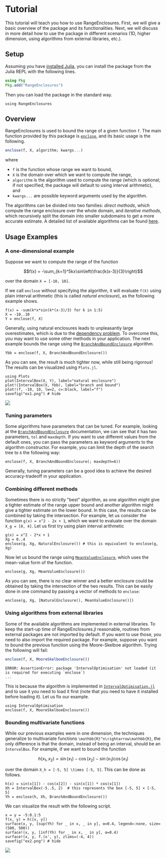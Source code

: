 # Tutorial

This tutorial will teach you how to use RangeEnclosures. First, we will give a basic overview of the package and its functionalities. Next, we will discuss in more detail how to use the package in different scenarios (1D, higher dimension, using algorithms from external libraries, etc.).

## Setup

Assuming you have [installed Julia](https://julialang.org/downloads/), you can install the package from the Julia REPL with the following lines.

```julia
using Pkg
Pkg.add("RangeEnclosures")
```

Then you can load the package in the standard way.

```@example tutorial
using RangeEnclosures
```

## Overview

RangeEnclosures is used to bound the range of a given function `f`. The main function provided by this package is [`enclose`](@ref), and its basic usage is the following.

```julia
enclose(f, X, algorithm; kwargs...)
```

where

- `f` is the function whose range we want to bound,
- `X` is the domain over which we want to compute the range,
- `algorithm` is the algorithm used to compute the range (which is optional; if not specified, the package will default to using interval arithmetic), and
- `kwargs...` are possible keyword arguments used by the algorithm.

The algorithms can be divided into two families: *direct methods*, which compute the range enclosure over the whole domain, and *iterative methods*, which recursively split the domain into smaller subdomains to get a more accurate estimate. A detailed list of available algorithms can be found [here](lib/types.md).

## Usage Examples

### A one-dimensional example

Suppose we want to compute the range of the function

```math
f(x) = -\sum_{k=1}^5kx\sin\left(\frac{k(x-3)}{3}\right)
```

over the domain ``X = [-10, 10]``.

If we call `enclose` without specifying the algorithm, it will evaluate ``f(X)`` using plain interval arithmetic (this is called *natural enclosure*), as the following example shows.

```@example tutorial
f(x) = -sum(k*x*sin(k*(x-3)/3) for k in 1:5)
X = -10..10
Y = enclose(f, X)
```

Generally, using natural enclosures leads to unpleasantly large overestimates, which is due to the [dependency problem](https://en.wikipedia.org/wiki/Interval_arithmetic#Dependency_problem). To overcome this, you may want to use some other methods in your application. The next example bounds the range using the [`BranchAndBoundEnclosure`](@ref) algorithm.

```@example tutorial
Ybb = enclose(f, X, BranchAndBoundEnclosure())
```

As you can see, the result is much tighter now, while still being rigorous! The results can be visualized using `Plots.jl`.

```@example tutorial
using Plots
plot(IntervalBox(X, Y), label="natural enclosure")
plot!(IntervalBox(X, Ybb), label="branch and bound")
plot!(f, -10, 10, lw=2, c=:black, label="f")
savefig("ex1.png") # hide
```

![](ex1.png)

### Tuning parameters

Some algorithms have parameters that can be tuned. For example, looking at the [`BranchAndBoundEnclosure`](@ref) documentation, we can see that it has two parameters, `tol` and `maxdepth`.
If you want to use different values from the default ones, you can pass the parameters as keyword arguments to the algorithm constructor. For example, you can limit the depth of the search tree to `6` the following way:

```@example tutorial
enclose(f, X, BranchAndBoundEnclosure(; maxdepth=6))
```

Generally, tuning parameters can be a good idea to achieve the desired accuracy-tradeoff in your application.

### Combining different methods

Sometimes there is no strictly "best" algorithm, as one algorithm might give a tighter estimate of the range upper bound and another algorithm might give a tighter estimate on the lower bound. In this case, the results can
be combined by taking the intersection. For example, let us consider the function ``g(x) = x^2 - 2x + 1``, which we want to evaluate over the domain ``X_g = [0, 4]``. Let us first try using plain interval arithmetic

```@example tutorial
g(x) = x^2 - 2*x + 1
Xg = 0..4
enclose(g, Xg, NaturalEnclosure()) # this is equivalent to enclose(g, Xg)
```

Now let us bound the range using [`MeanValueEnclosure`](@ref), which uses the mean-value form of the function.

```@example tutorial
enclose(g, Xg, MeanValueEnclosure())
```

As you can see, there is no clear winner and a better enclosure could be obtained by taking the intersection of the two results. This can be easily done in one command by passing a vector of methods to `enclose`:

```@example tutorial
enclose(g, Xg, [NaturalEnclosure(), MeanValueEnclosure()])
```

### Using algorithms from external libraries

Some of the available algorithms are implemented in external libraries. To keep the start-up time of RangeEnclosures.jl reasonable, routines from external packages
are not imported by default. If you want to use those, you need to also import the required package. For example, suppose you want to bound the previous function using the Moore-Skelboe algorithm. Trying the following will fail:

```julia
enclose(f, X, MooreSkelboeEnclosure())
```

```
ERROR: AssertionError: package 'IntervalOptimisation' not loaded (it is required for executing `enclose`)
...
```

This is because the algorithm is implemented in [`IntervalOptimisation.jl`](https://github.com/juliaintervals/intervaloptimisation.jl) and to use it you need to load it first (note that you need to have it installed before loading it). Let us fix our example.

```@example tutorial
using IntervalOptimisation
enclose(f, X, MooreSkelboeEnclosure())
```

### Bounding multivariate functions

While our previous examples were in one dimension, the techniques generalize to multivariate functions ``\mathbb{R}^n\rightarrow\mathbb{R}``, the only difference is that the domain, instead of being an interval, should be an `IntervalBox`. For example, if we want to bound the function

```math
h(x_1, x_2) = \sin(x_1) - \cos(x_2) - \sin(x_1)\cos(x_1)
```

over the domain ``X_h = [-5, 5] \times [-5, 5]``. This can be done as follows.

```@example tutorial
h(x) = sin(x[1]) - cos(x[2]) - sin(x[1]) * cos(x[1])
Xh = IntervalBox(-5..5, 2)  # this represents the box [-5, 5] × [-5, 5]
Yh = enclose(h, Xh, BranchAndBoundEnclosure())
```

We can visualize the result with the following script.

```@example tutorial
x = y = -5:0.1:5
f(x, y) = h([x, y])
surface(x, y, [sup(Yh) for _ in x, _ in y], α=0.4, legend=:none, size=(500, 500))
surface!(x, y, [inf(Yh) for _ in x, _ in y], α=0.4)
surface!(x, y, f.(x', y), zlims=(-4, 4))
savefig("ex2.png") # hide
```

![](ex2.png)